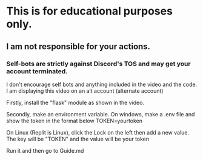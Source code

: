 # This is for educational purposes only.

## I am not responsible for your actions.

### Self-bots are strictly against Discord's TOS and may get your account terminated.



I don't encourage self bots and anything included in the video and the code.
I am displaying this video on an alt account (alternate account)

Firstly, install the "flask" module as shown in the video.

Secondly, make an environment variable.
On windows, make a .env file and show the token in the format below
TOKEN=yourtoken

On Linux (Replit is Linux), click the Lock on the left then add a new value.
The key will be "TOKEN" and the value will be your token

Run it and then go to Guide.md
